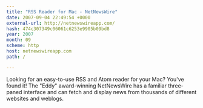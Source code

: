 ```yaml
---
title: "RSS Reader for Mac - NetNewsWire"
date: 2007-09-04 22:49:54 +0000
external-url: http://netnewswireapp.com/
hash: 474c307349c06061c6253e9905b09bd8
year: 2007
month: 09
scheme: http
host: netnewswireapp.com
path: /

---
```


Looking for an easy-to-use RSS and Atom reader for your Mac? You've found it! The "Eddy" award-winning NetNewsWire has a familiar three-paned interface and can fetch and display news from thousands of different websites and weblogs.
